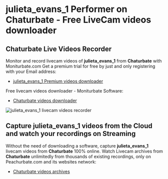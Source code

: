 # julieta_evans_1 Performer on Chaturbate - Free LiveCam videos downloader

## Chaturbate Live Videos Recorder

Monitor and record livecam videos of **julieta_evans_1** from **Chaturbate** with Moniturbate.com
Get a premium trial for free by just and only registering with your Email address:
* [julieta_evans_1 Premium videos downloader](https://moniturbate.com/request-demo-licence-key.html)

Free livecam videos downloader - Moniturbate Software:
* [Chaturbate videos downloader](https://moniturbate.com/moniturbate-download-software.html)

![julieta_evans_1 livecam videos recorder](https://peachurnet.com/templates/moniturbate-software.png)


## Capture julieta_evans_1 videos from the Cloud and watch your recordings on Streaming

Without the need of downloading a software, capture **julieta_evans_1** livecam videos from **Chaturbate** 100% online.
Watch Livecam archives from **Chaturbate** unlimitedly from thousands of existing recordings, only on Peachurbate.com and its websites network:
* [Chaturbate videos archives](https://peachurnet.com/)